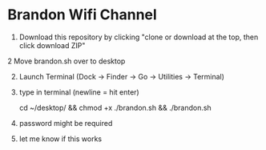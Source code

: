 # Brandon Wifi Channel


1) Download this repository by clicking "clone or download at the top, then click download ZIP"

2 Move brandon.sh over to desktop

2) Launch Terminal  (Dock → Finder → Go → Utilities → Terminal)

3) type in terminal (newline = hit enter)
    
    cd ~/desktop/ && chmod +x ./brandon.sh && ./brandon.sh
    
4) password might be required

5) let me know if this works

